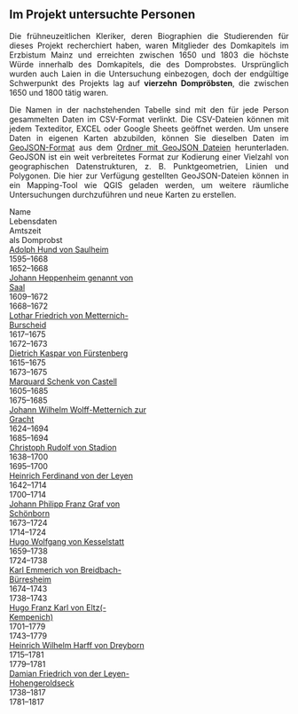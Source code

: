 <h2>Im Projekt untersuchte Personen</h2>

<p align="justify">Die frühneuzeitlichen Kleriker, deren Biographien die Studierenden für dieses Projekt recherchiert haben, waren Mitglieder des Domkapitels im Erzbistum Mainz und erreichten zwischen 1650 und 1803 die höchste Würde innerhalb des Domkapitels, die des Domprobstes. Ursprünglich wurden auch Laien in die Untersuchung einbezogen, doch der endgültige Schwerpunkt des Projekts lag auf <strong>vierzehn Dompröbsten</strong>, die zwischen 1650 und 1800 tätig waren.</p>

<p align="justify">Die Namen in der nachstehenden Tabelle sind mit den für jede Person gesammelten Daten im CSV-Format verlinkt. Die CSV-Dateien können mit jedem Texteditor, EXCEL oder Google Sheets geöffnet werden. Um unsere Daten in eigenen Karten abzubilden, können Sie dieselben Daten im <a href="https://geojson.org/">GeoJSON-Format</a> aus dem <a href="./GeoJSON layers">Ordner mit GeoJSON Dateien</a> herunterladen. GeoJSON ist ein weit verbreitetes Format zur Kodierung einer Vielzahl von geographischen Datenstrukturen, z. B. Punktgeometrien, Linien und Polygonen. Die hier zur Verfügung gestellten GeoJSON-Dateien können in ein Mapping-Tool wie QGIS geladen werden, um weitere räumliche Untersuchungen durchzuführen und neue Karten zu erstellen.</p>

<div class="divTable">
<div class="divTableBody">
<div class="headRow">
<div class="divTableCell" style="width:50%">Name</div>
<div class="divTableCell" style="width:20%">Lebensdaten</div>
<div class="divTableCell" style="width:20%">Amtszeit<br /> als Domprobst</div>
</div>
<div class="divTableRow">
<div class="divTableCell" style="width:50%"><a href="https://github.com/ieg-dhr/DigiKAR_Projektseminar/blob/pages-dev/CSV tables/CSV_Domherren_individualBIOGRAPHIES/Adolph Hund von Saulheim.csv">Adolph Hund von Saulheim</a></div>
<div class="divTableCell" style="width:20%">1595&ndash;1668</div>
<div class="divTableCell" style="width:20%">1652&ndash;1668</div>
</div>
<div class="divTableRow">
<div class="divTableCell" style="width:50%"><a href="https://github.com/ieg-dhr/DigiKAR_Projektseminar/blob/pages-dev/CSV tables/CSV_Domherren_individualBIOGRAPHIES/Johann Heppenheim genannt von Saal.csv">Johann Heppenheim genannt von Saal</a></div>
<div class="divTableCell" style="width:20%">1609&ndash;1672</div>
<div class="divTableCell" style="width:20%">1668&ndash;1672</div>
</div>
<div class="divTableRow">
<div class="divTableCell" style="width:50%"><a href="https://github.com/ieg-dhr/DigiKAR_Projektseminar/blob/pages-dev/CSV tables/CSV_Domherren_individualBIOGRAPHIES/Lothar Friedrich von Metternich-Burscheid.csv">Lothar Friedrich von Metternich-Burscheid</a></div>
<div class="divTableCell" style="width:20%">1617&ndash;1675</div>
<div class="divTableCell" style="width:20%">1672&ndash;1673</div>
</div>
<div class="divTableRow">
<div class="divTableCell" style="width:50%"><a href="https://github.com/ieg-dhr/DigiKAR_Projektseminar/blob/pages-dev/CSV tables/CSV_Domherren_individualBIOGRAPHIES/Dietrich Kaspar von F&uuml;rstenberg.csv">Dietrich Kaspar von F&uuml;rstenberg</a></div>
<div class="divTableCell" style="width:20%">1615&ndash;1675</div>
<div class="divTableCell" style="width:20%">1673&ndash;1675</div>
</div>
<div class="divTableRow">
<div class="divTableCell" style="width:50%"><a href="https://github.com/ieg-dhr/DigiKAR_Projektseminar/blob/pages-dev/CSV tables/CSV_Domherren_individualBIOGRAPHIES/Marquard Schenk von Castell.csv">Marquard Schenk von Castell</a></div>
<div class="divTableCell" style="width:20%">1605&ndash;1685</div>
<div class="divTableCell" style="width:20%">1675&ndash;1685</div>
</div>
<div class="divTableRow">
<div class="divTableCell" style="width:50%"><a href="https://github.com/ieg-dhr/DigiKAR_Projektseminar/blob/pages-dev/CSV tables/CSV_Domherren_individualBIOGRAPHIES/Johann Wilhelm Wolff-Metternich zur Gracht.csv">Johann Wilhelm Wolff-Metternich zur Gracht</a></div>
<div class="divTableCell" style="width:20%">1624&ndash;1694</div>
<div class="divTableCell" style="width:20%">1685&ndash;1694</div>
</div>
<div class="divTableRow">
<div class="divTableCell" style="width:50%"><a href="https://github.com/ieg-dhr/DigiKAR_Projektseminar/blob/pages-dev/CSV tables/CSV_Domherren_individualBIOGRAPHIES/Christoph Rudolf von Stadion.csv">Christoph Rudolf von Stadion</a></div>
<div class="divTableCell" style="width:20%">1638&ndash;1700</div>
<div class="divTableCell" style="width:20%">1695&ndash;1700</div>
</div>
<div class="divTableRow">
<div class="divTableCell" style="width:50%"><a href="https://github.com/ieg-dhr/DigiKAR_Projektseminar/blob/pages-dev/CSV tables/CSV_Domherren_individualBIOGRAPHIES/Heinrich Ferdinand von der Leyen.csv">Heinrich Ferdinand von der Leyen</a></div>
<div class="divTableCell" style="width:20%">1642&ndash;1714</div>
<div class="divTableCell" style="width:20%">1700&ndash;1714</div>
</div>
<div class="divTableRow">
<div class="divTableCell" style="width:50%"><a href="https://github.com/ieg-dhr/DigiKAR_Projektseminar/blob/pages-dev/CSV tables/CSV_Domherren_individualBIOGRAPHIES/Johann Philipp Franz Graf von Sch&ouml;nborn.csv">Johann Philipp Franz Graf von Sch&ouml;nborn</a></div>
<div class="divTableCell" style="width:20%">1673&ndash;1724</div>
<div class="divTableCell" style="width:20%">1714&ndash;1724</div>
</div>
<div class="divTableRow">
<div class="divTableCell" style="width:50%"><a href="https://github.com/ieg-dhr/DigiKAR_Projektseminar/blob/pages-dev/CSV tables/CSV_Domherren_individualBIOGRAPHIES/Hugo Wolfgang von Kesselstatt.csv">Hugo Wolfgang von Kesselstatt</a></div>
<div class="divTableCell" style="width:20%">1659&ndash;1738</div>
<div class="divTableCell" style="width:20%">1724&ndash;1738</div>
</div>
<div class="divTableRow">
<div class="divTableCell" style="width:50%"><a href="https://github.com/ieg-dhr/DigiKAR_Projektseminar/blob/pages-dev/CSV tables/CSV_Domherren_individualBIOGRAPHIES/Karl Emmerich von Breidbach-B&uuml;rresheim.csv">Karl Emmerich von Breidbach-B&uuml;rresheim</a></div>
<div class="divTableCell" style="width:20%">1674&ndash;1743</div>
<div class="divTableCell" style="width:20%">1738&ndash;1743</div>
</div>
<div class="divTableRow">
<div class="divTableCell" style="width:50%"><a href="https://github.com/ieg-dhr/DigiKAR_Projektseminar/blob/pages-dev/CSV tables/CSV_Domherren_individualBIOGRAPHIES/Hugo Franz Karl von Eltz(-Kempenich).csv">Hugo Franz Karl von Eltz(-Kempenich)</a></div>
<div class="divTableCell" style="width:20%">1701&ndash;1779</div>
<div class="divTableCell" style="width:20%">1743&ndash;1779</div>
</div>
<div class="divTableRow">
<div class="divTableCell" style="width:50%"><a href="https://github.com/ieg-dhr/DigiKAR_Projektseminar/blob/pages-dev/CSV tables/CSV_Domherren_individualBIOGRAPHIES/Heinrich Wilhelm Harff von Dreyborn.csv">Heinrich Wilhelm Harff von Dreyborn</a></div>
<div class="divTableCell" style="width:20%">1715&ndash;1781</div>
<div class="divTableCell" style="width:20%">1779&ndash;1781</div>
</div>
<div class="divTableRow">
<div class="divTableCell" style="width:50%"><a href="https://github.com/ieg-dhr/DigiKAR_Projektseminar/blob/pages-dev/CSV tables/CSV_Domherren_individualBIOGRAPHIES/Damian Friedrich von der Leyen-Hohengeroldseck.csv">Damian Friedrich von der Leyen-Hohengeroldseck</a></div>
<div class="divTableCell" style="width:20%">1738&ndash;1817</div>
<div class="divTableCell" style="width:20%">1781&ndash;1817</div>
</div>
</div>
</div>

